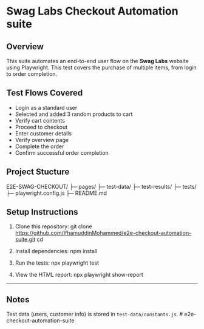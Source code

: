 # Swag Labs Checkout Automation suite

## Overview

This suite automates an end-to-end user flow on the **Swag Labs** website using Playwright.
This test covers the purchase of multiple items, from login to order completion.

## Test Flows Covered

* Login as a standard user
* Selected and added 3 random products to cart
* Verify cart contents
* Proceed to checkout
* Enter customer details
* Verify overview page
* Complete the order
* Confirm successful order completion

## Project Stucture

E2E-SWAG-CHECKOUT/
├─ pages/
├─ test-data/
├─ test-results/
├─ tests/
├─ playwright.config.js
├─ README.md

## Setup Instructions

1. Clone this repository:
   git clone <https://github.com/IfhamuddinMohammed/e2e-checkout-automation-suite.git>
   cd <e2e-swag-checkout>

2. Install dependencies:
   npm install

3. Run the tests:
   npx playwright test

4. View the HTML report:
   npx playwright show-report
---

## Notes

Test data (users, customer info) is stored in `test-data/constants.js`.
#   e 2 e - c h e c k o u t - a u t o m a t i o n - s u i t e  
 